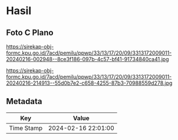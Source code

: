 # Hasil

## Foto C Plano

https://sirekap-obj-formc.kpu.go.id/7acd/pemilu/ppwp/33/13/17/20/09/3313172009011-20240216-002948--8ce3f186-097b-4c57-bf41-91734840ca41.jpg

https://sirekap-obj-formc.kpu.go.id/7acd/pemilu/ppwp/33/13/17/20/09/3313172009011-20240216-214913--55d0b7e2-c658-4255-87b3-70988559d278.jpg


## Metadata

| Key        | Value               |
| ---------- | ------------------- |
| Time Stamp | 2024-02-16 22:01:00 |



